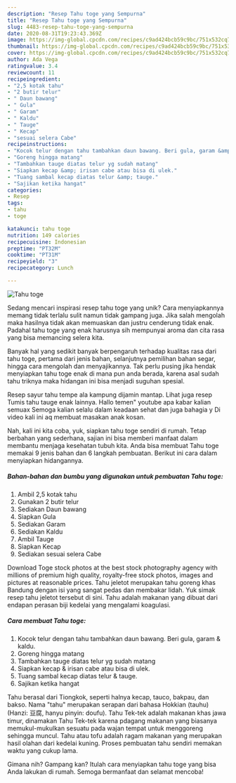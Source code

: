 ```yaml
---
description: "Resep Tahu toge yang Sempurna"
title: "Resep Tahu toge yang Sempurna"
slug: 4483-resep-tahu-toge-yang-sempurna
date: 2020-08-31T19:23:43.369Z
image: https://img-global.cpcdn.com/recipes/c9ad424bcb59c9bc/751x532cq70/tahu-toge-foto-resep-utama.jpg
thumbnail: https://img-global.cpcdn.com/recipes/c9ad424bcb59c9bc/751x532cq70/tahu-toge-foto-resep-utama.jpg
cover: https://img-global.cpcdn.com/recipes/c9ad424bcb59c9bc/751x532cq70/tahu-toge-foto-resep-utama.jpg
author: Ada Vega
ratingvalue: 3.4
reviewcount: 11
recipeingredient:
- "2,5 kotak tahu"
- "2 butir telur"
- " Daun bawang"
- " Gula"
- " Garam"
- " Kaldu"
- " Tauge"
- " Kecap"
- "sesuai selera Cabe"
recipeinstructions:
- "Kocok telur dengan tahu tambahkan daun bawang. Beri gula, garam &amp; kaldu."
- "Goreng hingga matang"
- "Tambahkan tauge diatas telur yg sudah matang"
- "Siapkan kecap &amp; irisan cabe atau bisa di ulek."
- "Tuang sambal kecap diatas telur &amp; tauge."
- "Sajikan ketika hangat"
categories:
- Resep
tags:
- tahu
- toge

katakunci: tahu toge 
nutrition: 149 calories
recipecuisine: Indonesian
preptime: "PT32M"
cooktime: "PT31M"
recipeyield: "3"
recipecategory: Lunch

---
```



![Tahu toge](https://img-global.cpcdn.com/recipes/c9ad424bcb59c9bc/751x532cq70/tahu-toge-foto-resep-utama.jpg)

Sedang mencari inspirasi resep tahu toge yang unik? Cara menyiapkannya memang tidak terlalu sulit namun tidak gampang juga. Jika salah mengolah maka hasilnya tidak akan memuaskan dan justru cenderung tidak enak. Padahal tahu toge yang enak harusnya sih mempunyai aroma dan cita rasa yang bisa memancing selera kita.

Banyak hal yang sedikit banyak berpengaruh terhadap kualitas rasa dari tahu toge, pertama dari jenis bahan, selanjutnya pemilihan bahan segar, hingga cara mengolah dan menyajikannya. Tak perlu pusing jika hendak menyiapkan tahu toge enak di mana pun anda berada, karena asal sudah tahu triknya maka hidangan ini bisa menjadi suguhan spesial.

Resep sayur tahu tempe ala kampung dijamin mantap. Lihat juga resep Tumis tahu tauge enak lainnya. Hallo temen&#34; youtube apa kabar kalian semuax Semoga kalian selalu dalam keadaan sehat dan juga bahagia y Di video kali ini aq membuat masakan anak kosan.


Nah, kali ini kita coba, yuk, siapkan tahu toge sendiri di rumah. Tetap berbahan yang sederhana, sajian ini bisa memberi manfaat dalam membantu menjaga kesehatan tubuh kita. Anda bisa membuat Tahu toge memakai 9 jenis bahan dan 6 langkah pembuatan. Berikut ini cara dalam menyiapkan hidangannya.

<!--inarticleads1-->

##### Bahan-bahan dan bumbu yang digunakan untuk pembuatan Tahu toge:

1. Ambil 2,5 kotak tahu
1. Gunakan 2 butir telur
1. Sediakan  Daun bawang
1. Siapkan  Gula
1. Sediakan  Garam
1. Sediakan  Kaldu
1. Ambil  Tauge
1. Siapkan  Kecap
1. Sediakan sesuai selera Cabe


Download Toge stock photos at the best stock photography agency with millions of premium high quality, royalty-free stock photos, images and pictures at reasonable prices. Tahu jeletot merupakan tahu goreng khas Bandung dengan isi yang sangat pedas dan membakar lidah. Yuk simak resep tahu jeletot tersebut di sini. Tahu adalah makanan yang dibuat dari endapan perasan biji kedelai yang mengalami koagulasi. 

<!--inarticleads2-->

##### Cara membuat Tahu toge:

1. Kocok telur dengan tahu tambahkan daun bawang. Beri gula, garam &amp; kaldu.
1. Goreng hingga matang
1. Tambahkan tauge diatas telur yg sudah matang
1. Siapkan kecap &amp; irisan cabe atau bisa di ulek.
1. Tuang sambal kecap diatas telur &amp; tauge.
1. Sajikan ketika hangat


Tahu berasal dari Tiongkok, seperti halnya kecap, tauco, bakpau, dan bakso. Nama &#34;tahu&#34; merupakan serapan dari bahasa Hokkian (tauhu) (Hanzi: 豆腐, hanyu pinyin: doufu). Tahu Tek-tek adalah makanan khas jawa timur, dinamakan Tahu Tek-tek karena pdagang makanan yang biasanya memukul-mukulkan sesuatu pada wajan tempat untuk menggoreng sehingga muncul. Tahu atau tofu adalah ragam makanan yang merupakan hasil olahan dari kedelai kuning. Proses pembuatan tahu sendiri memakan waktu yang cukup lama. 

Gimana nih? Gampang kan? Itulah cara menyiapkan tahu toge yang bisa Anda lakukan di rumah. Semoga bermanfaat dan selamat mencoba!
